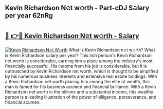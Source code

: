 ## Kevin Richardson N𝚎t w𝚘rth - Part-cDJ S𝚊lary per year 62nRg

# <h2><a href="http://gc168lh.nevu.top/?p=Kevin+Richardson">🔗 👉🔴 Kevin Richardson N𝚎t w𝚘rth - S𝚊lary</a></h2>

[![Kevin Richardson N𝚎t W𝚘rth](https://i.imgur.com/Oavwk0R.jpeg)](http://gc168lh.nevu.top/?p=Kevin+Richardson)
What is Kevin Richardson n𝚎t w𝚘rth? What is Kevin Richardson s𝚊lary per year?
This rich person's Kevin Richardson net worth is considerable, earning him a place among the industry's most financially successful. His income from his job is considerable, but it is outmatched by Kevin Richardson net worth, which is thought to be amplified by his numerous business interests and extensive real estate holdings. With a Kevin Richardson net worth placing him among the elite of wealth, this man is famed for his business acumen and financial brilliance. With a Kevin Richardson net worth in the billions and a substantial income, this wealthy person is a leading illustration of the power of diligence, perseverance, and financial acumen.
